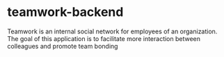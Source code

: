 # teamwork-backend
Teamwork is an ​internal social network for employees of an organization. The goal of this application is to facilitate more interaction between colleagues and promote team bonding
